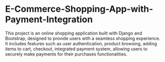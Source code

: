 # E-Commerce-Shopping-App-with-Payment-Integration
This project is an online shopping application built with Django and Bootstrap, designed to provide users with a seamless shopping experience. It includes features such as user authentication, product browsing, adding items to cart, checkout, integrated payment system, allowing users to securely make payments for their purchases functionalities.
